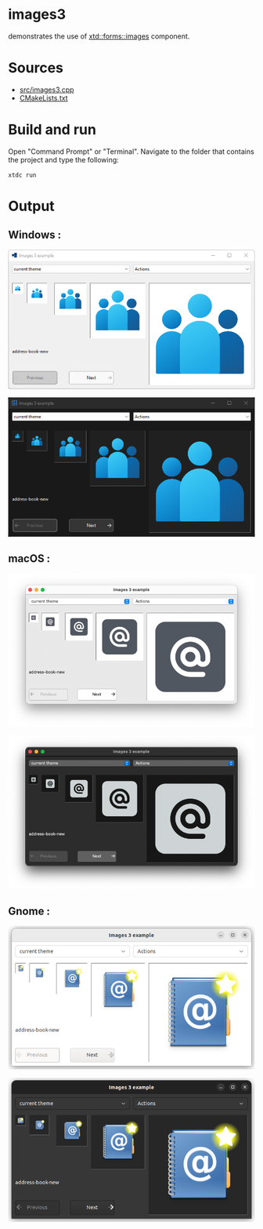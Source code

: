 # images3

demonstrates the use of [xtd::forms::images](https://codedocs.xyz/gammasoft71/xtd/classxtd_1_1forms_1_1images.html) component.

# Sources

* [src/images3.cpp](src/images3.cpp)
* [CMakeLists.txt](CMakeLists.txt)

# Build and run

Open "Command Prompt" or "Terminal". Navigate to the folder that contains the project and type the following:

```shell
xtdc run
```

# Output

## Windows :

![Screenshot](../../../../docs/pictures/examples/images3_w.png)

![Screenshot](../../../../docs/pictures/examples/images3_wd.png)

## macOS :

![Screenshot](../../../../docs/pictures/examples/images3_m.png)

![Screenshot](../../../../docs/pictures/examples/images3_md.png)

## Gnome :

![Screenshot](../../../../docs/pictures/examples/images3_g.png)

![Screenshot](../../../../docs/pictures/examples/images3_gd.png)
